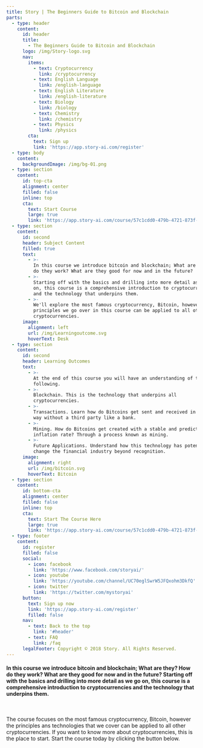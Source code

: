 ```yaml
---
title: Story | The Beginners Guide to Bitcoin and Blockchain
parts:
  - type: header
    content:
      id: header
      title:
        - The Beginners Guide to Bitcoin and Blockchain
      logo: /img/Story-logo.svg
      nav:
        items:
          - text: Cryptocurrency
            link: /cryptocurrency
          - text: English Language
            link: /english-language
          - text: English Literature
            link: /english-literature
          - text: Biology
            link: /biology
          - text: Chemistry
            link: /chemistry
          - text: Physics
            link: /physics
        cta:
          text: Sign up
          link: 'https://app.story-ai.com/register'
  - type: body
    content:
      backgroundImage: /img/bg-01.png
  - type: section
    content:
      id: top-cta
      alignment: center
      filled: false
      inline: top
      cta:
        text: Start Course
        large: true
        link: 'https://app.story-ai.com/course/57c1cdd0-479b-4721-873f-27b6c2b2bdc3'
  - type: section
    content:
      id: second
      header: Subject Content
      filled: true
      text:
        - >-
          In this course we introduce bitcoin and blockchain; What are they? How
          do they work? What are they good for now and in the future?
        - >-
          Starting off with the basics and drilling into more detail as we go
          on, this course is a comprehensive introduction to cryptocurrencies
          and the technology that underpins them.
        - >-
          We'll explore the most famous cryptocurrency, Bitcoin, however the
          principles we go over in this course can be applied to all other
          cryptocurrencies.
      image:
        alignment: left
        url: /img/Learningoutcome.svg
        hoverText: Desk
  - type: section
    content:
      id: second
      header: Learning Outcomes
      text:
        - >-
          At the end of this course you will have an understanding of the
          following.
        - >-
          Blockchain. This is the technology that underpins all
          cryptocurrencies.
        - >-
          Transactions. Learn how do Bitcoins get sent and received in a secure
          way without a third party like a bank.
        - >-
          Mining. How do Bitcoins get created with a stable and predictable
          inflation rate? Through a process known as mining.
        - >-
          Future Applications. Understand how this technology has potential to
          change the financial industry beyond recognition.
      image:
        alignment: right
        url: /img/bitcoin.svg
        hoverText: Bitcoin
  - type: section
    content:
      id: bottom-cta
      alignment: center
      filled: false
      inline: top
      cta:
        text: Start The Course Here
        large: true
        link: 'https://app.story-ai.com/course/57c1cdd0-479b-4721-873f-27b6c2b2bdc3'
  - type: footer
    content:
      id: register
      filled: false
      social:
        - icon: facebook
          link: 'https://www.facebook.com/storyai/'
        - icon: youtube
          link: 'https://youtube.com/channel/UC70eglSwrW5JFQxohm3DkfQ'
        - icon: twitter
          link: 'https://twitter.com/mystoryai'
      button:
        text: Sign up now
        link: 'https://app.story-ai.com/register'
        filled: false
      nav:
        - text: Back to the top
          link: '#header'
        - text: FAQ
          link: /faq
      legalFooter: Copyright © 2018 Story. All Rights Reserved.
---
```


#### In this course we introduce bitcoin and blockchain; What are they? How do they work? What are they good for now and in the future? Starting off with the basics and drilling into more detail as we go on, this course is a comprehensive introduction to cryptocurrencies and the technology that underpins them.

&nbsp;

The course focuses on the most famous cryptocurrency, Bitcoin, however the principles ans technologies that we cover can be applied to all other cryptocurrencies. If you want to know more about cryptocurrencies, this is the place to start. Start the course today by clicking the button below.
